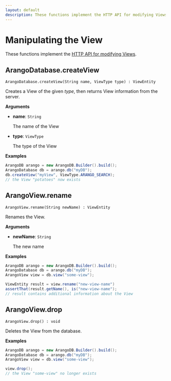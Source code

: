 ```yaml
---
layout: default
description: These functions implement the HTTP API for modifying Views
---
```

# Manipulating the View

These functions implement the
[HTTP API for modifying Views](../http/views.html).

## ArangoDatabase.createView

`ArangoDatabase.createView(String name, ViewType type) : ViewEntity`

Creates a View of the given _type_, then returns View information from the server.

**Arguments**

- **name**: `String`

  The name of the View

- **type**: `ViewType`

  The type of the View

**Examples**

```Java
ArangoDB arango = new ArangoDB.Builder().build();
ArangoDatabase db = arango.db("myDB");
db.createView("myView", ViewType.ARANGO_SEARCH);
// the View "potatoes" now exists
```

## ArangoView.rename

`ArangoView.rename(String newName) : ViewEntity`

Renames the View.

**Arguments**

- **newName**: `String`

  The new name

**Examples**

```Java
ArangoDB arango = new ArangoDB.Builder().build();
ArangoDatabase db = arango.db("myDB");
ArangoView view = db.view("some-view");

ViewEntity result = view.rename("new-view-name")
assertThat(result.getName(), is("new-view-name");
// result contains additional information about the View
```

## ArangoView.drop

`ArangoView.drop() : void`

Deletes the View from the database.

**Examples**

```Java
ArangoDB arango = new ArangoDB.Builder().build();
ArangoDatabase db = arango.db("myDB");
ArangoView view = db.view("some-view");

view.drop();
// the View "some-view" no longer exists
```
